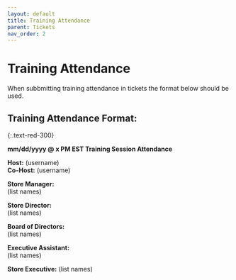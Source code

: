 ```yaml
---
layout: default
title: Training Attendance
parent: Tickets
nav_order: 2
---
```



# Training Attendance

When subbmitting training attendance in tickets the format below should be used.



## Training Attendance Format:
{:.text-red-300}

__mm/dd/yyyy @ x PM EST Training Session Attendance__  

__Host:__ (username)  
__Co-Host:__ (username)  

__Store Manager:__  
(list names)

__Store Director:__  
(list names)

__Board of Directors:__  
(list names)

__Executive Assistant:__  
(list names)

__Store Executive:__
(list names)
